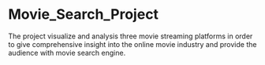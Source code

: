 # Movie_Search_Project
The project visualize and analysis three movie streaming platforms in order to give comprehensive  insight  into the online movie industry and provide the audience with movie search engine. 
